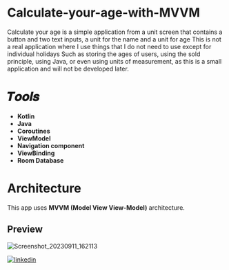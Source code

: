 # Calculate-your-age-with-MVVM
Calculate your age is a simple application from a unit screen that contains a button and two text inputs, a unit for the name and a unit for age
This is not a real application where I use things that I do not need to use except for individual holidays
Such as storing the ages of users, using the sold principle, using Java, or even using units of measurement, as this is a small application and will not be developed later.
# 𝑻𝒐𝒐𝒍𝒔
- **Kotlin**
- **Java**
- **Coroutines**
- **ViewModel**
- **Navigation component**
- **ViewBinding**
- **Room Database**
# Architecture 
This app uses **MVVM (Model View View-Model)** architecture.
 
## Preview
![Screenshot_20230911_162113](https://github.com/essamheshmy/Calculate-your-age-with-compose/assets/110932669/d979979e-0d67-4cfe-b0b2-e16b474574fa)

[![linkedin](https://img.shields.io/badge/linkedin-0A66C2?style=for-the-badge&logo=linkedin&logoColor=white)](https://www.linkedin.com/in/essamheshmy/)
